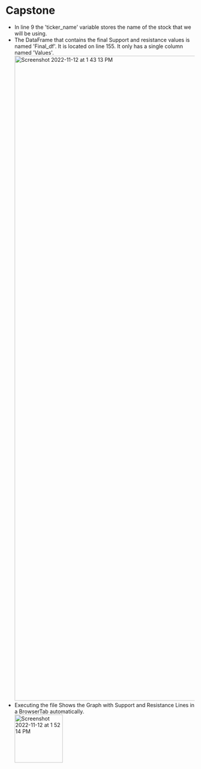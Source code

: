 # Capstone

* In line 9 the 'ticker_name' variable stores the name of the stock that we will be using.<br />
* The DataFrame that contains the final Support and resistance values is named 'Final_df'. It is located on line 155. It only has a single column named 'Values'.<br />
<img width="1719" alt="Screenshot 2022-11-12 at 1 43 13 PM" src="https://user-images.githubusercontent.com/60390772/201465369-ccf27e51-fe7a-4a20-bacb-7ecc04bb15ad.png"><br />
* Executing the file Shows the Graph with Support and Resistance Lines in a BrowserTab automatically. <br />
<img width="128" alt="Screenshot 2022-11-12 at 1 52 14 PM" src="https://user-images.githubusercontent.com/60390772/201465403-f92c8126-f916-4cb1-bf36-203f446d0bf4.png"><br />
